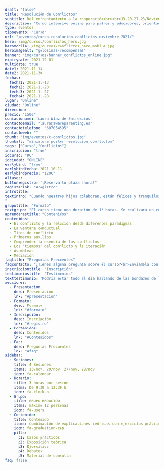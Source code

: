 ```yaml
---
draft: "false"
title: "Resolución de Conflictos"
subtitle: Del enfrentamiento a la cooperación<br><br>13-20-27-28/Noviembre
description: "Curso intensivo online para padres y educadores, orientado a resolver conflictos con los niños, y entre niños, de manera cooperativa y duradera"
type: eventos
tipoevento: "Curso"
url: "/eventos/curso-resolucion-conflictos-noviembre-2021/"
hero: /img/cursos/conflictos_hero.jpg
heromobile: /img/cursos/conflictos_hero_mobile.jpg
heroimagealt: "golosinas-recompensas"
banner: "img/cursos/banner_conflictos_online.jpg"
expirydate: 2021-12-01
multidate: true
date1: 2021-11-13
date2: 2021-11-30
fechas:
  fecha1: 2021-11-13
  fecha2: 2021-11-20
  fecha3: 2021-11-27
  fecha4: 2021-11-28
lugar: "Online"
ciudad: "Online"
direccion:
precio: "150€"
contactoname: "Laura Díaz de Entresotos"
contactoemail: "laura@awareparenting.es"
contactotelefono: "687054595"
contactoweb: ""
thumb: "img/eventos/c-conflictos.jpg"
thumbalt: "miniatura poster resolucion conflictos"
tags: ["Curso","Conflictos"]
inscripcion: "true"
idcurso: "RC"
idciudad: "ONLINE"
earlybird: "true"
earlybirdfecha: 2021-10-13
earlybirdprecio: "120€"
aliases:
buttonregistro: "¡Reserva tu plaza ahora!"
registerlnk: "#registro"
introtitle: 
textintro: "Cuando nuestros hijos colaboran, están felices y tranquilos, es muy fácil convivir con ellos y disfrutar de su compañía. Pero en ocasiones el día se llena de conflictos, discusiones, enfrentamientos, etc. O quizá los conflictos se repiten un día tras otro. En ese momento los padres ya no sabemos qué hacer. Tampoco sabemos cuál es el problema y qué es lo que está pasando. Por otro lado, sentimos que la relación con nuestros hijos se deteriora y cada vez disfrutamos menos de su compañía. No nos sentimos escuchados ni comprendidos por ellos.<br><br>El curso *Resolución de conflictos (del enfrentamiento a la cooperación)* nos ayuda a comprender el origen de los conflictos y cómo afrontarlos de manera que todos se sientan comprendidos y tenidos en cuenta.  También nos enseña habilidades para comunicarnos con claridad, expresando nuestras necesidades y escuchando las necesidades de los demás. Como resultado, lograremos una mayor conexión entre padres e hijos, disminuir el número de conflictos en familia y lograremos vivir con mayor armonía y disfrute.
"
grupotitle: "Formato"
textgrupo: "El curso tiene una duración de 12 horas. Se realizará en cuatro sesiones en directo, de tres horas cada una, durante tres fines de semana consecutivos.<br><br>Las fechas son el 13, 20, 27 y 28 de noviembre de 9:30 a 12:30 horas. Utilizaremos la plataforma de videoconferencia Zoom.<br><br>El curso está completamente adaptado al grupo de participantes, e incluirá exposiciones teóricas, ejercicios, debates y casos prácticos. También dispondrás de unos apuntes con el contenido del curso y referencias bibliográficas."
aprenderastitle: "Contenidos"
contenidos:
  - El conflicto y la relación desde diferentes paradigmas
  - La ventana conductual
  - Tipos de conflicto
  - Primeros auxilios
  - Comprender la esencia de los conflictos
  - Los "tiempos" del conflicto y la iteración
  - Asambleas
  - Mediación
faqtitle: "Preguntas Frecuentes"
faqcontacto: "¿Tienes alguna pregunta sobre el curso?<br>Envíamela con el formulario y te responderé en seguida."
inscripciontitle: "Inscripción"
testimoniostitle: "Testimonios"
texttestimonio: "Podría estar todo el día hablando de las bondades de la escuela de familias, pero he preferido compartir el testimonio de algunos de los participantes de ediciones anteriores."
secciones:
  - Presentacion:
    desc: Presentación
    lnk: "#presentacion"
  - Formato:
    desc: Formato
    lnk: "#formato"
  - Inscripción:
    desc: Inscripción
    lnk: "#registro"
  - Contenidos:
    desc: Contenidos
    lnk: "#Contenidos"
  - Faq:
    desc: Preguntas Frecuentes
    lnk: "#faq"
sidebar:
  - Sesiones:
    title: 4 Sesiones
    items: 13/nov, 20/nov, 27/nov, 28/nov
    icon: fa-calendar
  - Horario: 
    title: 3 horas por sesión
    items: De 9:30 a 12:30 h
    icon: fa-clock-o
  - Grupo: 
    title: GRUPO REDUCIDO
    items: máximo 12 personas
    icon: fa-users  
  - Contenido: 
    title: Contenido
    items: Combinación de explicaciones teóricas con ejercicios prácticos
    icon: fa-graduation-cap
    pills:
      p1: Casos prácticos
      p2: Exposición teórica
      p3: Ejercicios
      p4: Debates
      p5: Material de consulta
faq: false
---
```

